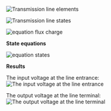 
![Transmission line elements](https://cloud.githubusercontent.com/assets/11730626/12213249/2f375514-b6c9-11e5-8e5b-dff241defc66.png)


![Transmission line states](https://cloud.githubusercontent.com/assets/11730626/12213251/337a6062-b6c9-11e5-879a-1aa1ace4c04a.png)


![equation flux charge](https://cloud.githubusercontent.com/assets/11730626/12213248/28a1d9fe-b6c9-11e5-96d3-4c0d26ecf121.png)

<!--
{dq_n\over dt}=\frac1L \varphi_n-\frac1L \varphi_{n+1}-\frac GC q_n~~~~~~~~~~~(n=1,...,N-1)\\
~\\
~\\
{dq_N\over dt}=\frac1L \varphi_N-\frac GC q_N
~~~~~~~~~~~~~~~~~~~~~~~~~~~~~~~~~~~~~~~~~~~~~~~~~
~\\
~\\
~\\
~\\
{d\varphi_1\over dt}=-\frac1C q_1-\frac RL \varphi_1+v_{in}(t)~~~~~~~~~~~~~~~~~~~~~~~~~~~~~~~~~~~~\\
~\\
~\\
{d\varphi_n\over dt}=\frac1C q_{n-1}-\frac1C q_n-\frac RL \varphi_n~~~~~~~~~~~~~~~~~~(n=2,...,N)\\
 -->

**State equations**

![equation states](https://cloud.githubusercontent.com/assets/11730626/12213387/4dc526ee-b6cb-11e5-99df-a108bd9d7a07.png)

<!--
{dx_n\over dt}=-\frac GC x_n+\frac1L x_{N+n}-\frac1L x_{N+n+1}~~~~~~~~~~~(n=1,...,N-1)\\
~\\
~\\
{dx_N\over dt}=-\frac GC x_N+\frac1L x_{2N}
~~~~~~~~~~~~~~~~~~~~~~~~~~~~~~~~~~~~~~~~~~~~~~~~~~~~~~
~\\
~\\
~\\
~\\
{d x_{N+1}\over dt}=-\frac1C x_1-\frac RL x_{N+1}+v_{in}(t)~~~~~~~~~~~~~~~~~~~~~~~~~~~~~~~~~~~~~\\
~\\
~\\
{dx_{N+n}\over dt}=\frac1C x_{n-1}-\frac1C x_n-\frac RL x_{N+n}~~~~~~~~~~~~~~~~~~(n=2,...,N)\\
 -->


**Results**

The input voltage at the line entrance:
![The input voltage at the line entrance](https://cloud.githubusercontent.com/assets/11730626/12201957/3e32148a-b67b-11e5-90f4-6ca9f021f3a9.png)

The output voltage at the line terminal:
![The output voltage at the line terminal](https://cloud.githubusercontent.com/assets/11730626/12201933/1be8200e-b67b-11e5-84cb-8a335f55cb51.png)
